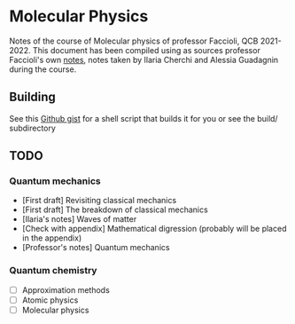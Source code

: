 # Molecular Physics
Notes of the course of Molecular physics of professor Faccioli, QCB 2021-2022.
This document has been compiled using as sources professor Faccioli's own [notes](https://pietrofaccioli.wixsite.com/physics/modern-physics), notes taken by Ilaria Cherchi and Alessia Guadagnin during the course.

## Building
See this [Github gist](https://gist.github.com/giacThePhantom/e080a777782754542d0e081835669085) for a shell script that builds it for you or see the build/ subdirectory

## TODO

### Quantum mechanics

  * [First draft] Revisiting classical mechanics
  * [First draft] The breakdown of classical mechanics
  * [Ilaria's notes] Waves of matter
  * [Check with appendix] Mathematical digression (probably will be placed in the appendix)
  * [Professor's notes] Quantum mechanics

### Quantum chemistry

 * [ ] Approximation methods
 * [ ] Atomic physics
 * [ ] Molecular physics
